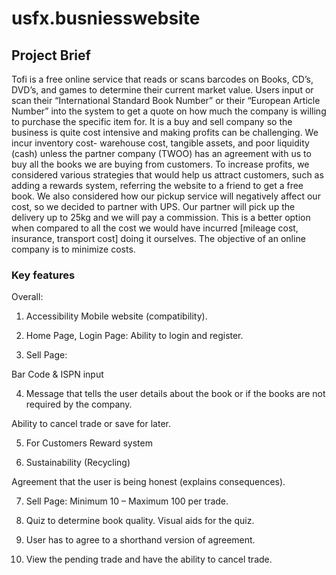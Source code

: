 # usfx.busniesswebsite
## Project Brief
Tofi is a free online service that reads or scans barcodes on Books, CD’s, DVD’s, and games to determine their current market value. Users input or scan their “International Standard Book Number” or their “European Article Number” into the system to get a quote on how much the company is willing to purchase the specific item for. It is a buy and sell company so the business is quite cost intensive and making profits can be challenging.
We incur inventory cost- warehouse cost, tangible assets, and poor liquidity (cash) unless the
partner company (TWOO) has an agreement with us to buy all the books we are buying from
customers. To increase profits, we considered various strategies that would help us attract
customers, such as adding a rewards system, referring the website to a friend to get a free
book.
We also considered how our pickup service will negatively affect our cost, so we decided to
partner with UPS. Our partner will pick up the delivery up to 25kg and we will pay a commission.
This is a better option when compared to all the cost we would have incurred [mileage cost,
insurance, transport cost] doing it ourselves. The objective of an online company is to minimize
costs.

### Key features

Overall:
1. Accessibility 
Mobile website (compatibility).
 
2. Home Page, Login Page:
Ability to login and register.
 
3. Sell Page:

Bar Code & ISPN input
 
4. Message that tells the user details about the book or if the books are not required by the company. 
 
Ability to cancel trade or save for later.

5. For Customers
Reward system
 
6. Sustainability (Recycling)
 
Agreement that the user is being honest (explains consequences).
 
7. Sell Page:
Minimum 10 – Maximum 100 per trade.
 
8. Quiz to determine book quality.
 Visual aids for the quiz.
 
9. User has to agree to a shorthand version of agreement.
 
10. View the pending trade and have the ability to cancel trade.

